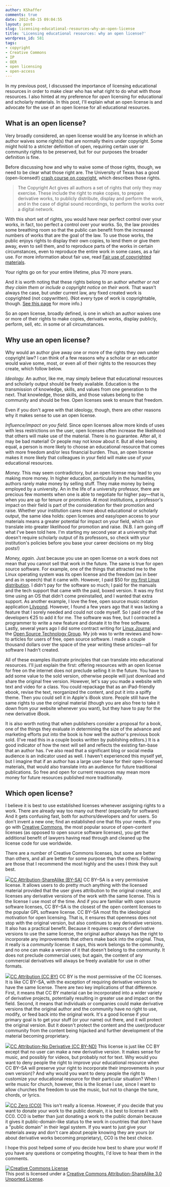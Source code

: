 ```yaml
---
author: KShaffer
comments: true
date: 2012-08-15 09:04:55
layout: post
slug: licensing-educational-resources-why-an-open-license
title: 'Licensing educational resources: why an open license?'
wordpress_id: 581
tags:
- copyright
- Creative Commons
- IP
- OER
- open licensing
- open-access
---
```


In my previous post, I discussed the importance of licensing educational resources in order to make clear who has what right to do what with those resources. I also hinted at my preference for _open_ licensing for educational and scholarly materials. In this post, I'll explain what an open license is and advocate for the use of an open license for all educational resources.



## What is an open license?



Very broadly considered, an open license would be any license in which an author waives some right(s) that are normally theirs under copyright. Some might hold to a stricter definition of open, requiring certain user or community rights to be preserved, but for our purposes the broader definition is fine.

Before discussing how and why to waive some of those rights, though, we need to be clear what those right are. The University of Texas has a good (open-licensed!) [crash course on copyright](http://copyright.lib.utexas.edu), which describes those rights.



> The Copyright Act gives all authors a set of rights that only they may exercise. These include the right to make copies, to prepare derivative works, to publicly distribute, display and perform the work, and in the case of digital sound recordings, to perform the works over a digital network.

With this short set of rights, you would have near perfect control over your works, in fact, too perfect a control over your works. So, the law provides some breathing room so that the public can benefit from the increased numbers of works that are the goal of the law. To use those works, the public enjoys rights to display their own copies, to lend them or give them away, even to sell them, and to reproduce parts of the works in certain circumstances, even to reproduce the entire work in some cases, as a fair use. For more information about fair use, read [Fair use of copyrighted materials](http://copyright.lib.utexas.edu/copypol2.html).

Your rights go on for your entire lifetime, plus 70 more years.



And it is worth noting that these rights belong to an author _whether or not they claim them or include a copyright notice on their work._ That wasn't always the case, but under current law, any fixed created work is copyrighted (not copywritten). (Not every type of work is copyrightable, though. [See this page](http://copyright.lib.utexas.edu/whoowns.html#sort) for more info.)

So an open license, broadly defined, is one in which an author waives one or more of their rights to make copies, derivative works, display publicly, perform, sell, etc. in some or all circumstances.



## Why use an open license?



Why would an author give away one or more of the rights they own under copyright law? I can think of a few reasons why a scholar or an educator would waive some, most, or even all of their rights to the resources they create, which follow below.

_Ideology._ An author, like me, may simply believe that educational resources and scholarly output should be freely available. Education is the transmission of knowledge, skills, and values from one generation to the next. That knowledge, those skills, and those values belong to the community and should be free. Open licenses seek to ensure that freedom. 

Even if you don't agree with that ideology, though, there are other reasons why it makes sense to use an open license.

_Influence/impact on you field._ Since open licenses allow more kinds of uses with less restrictions on the user, open licenses often increase the likelihood that others will make use of the material. There is no guarantee. After all, it may be bad material! Or people may not know about it. But all else being equal, a person is more likely to choose an educational resource that comes with more freedom and/or less financial burden. Thus, an open license makes it more likely that colleagues in your field will make use of your educational resources.

_Money._ This may seem contradictory, but an open license may lead to you making more money. In higher education, particularly in the humanities, authors rarely make money by selling stuff. They make money by being employed by a university. An in the life of a university professor, there are precious few moments when one is able to negotiate for higher pay—that is, when you are up for tenure or promotion. At most institutions, a professor's impact on their field is part of the consideration for their promotion and raise. Whether your institution cares more about educational or scholarly output, the same idea holds: open licenses and easy/open access to your materials means a greater potential for impact on your field, which can translate into greater likelihood for promotion and raise. (N.B. I am going off what I've been told here. I'm starting my second year at a university that doesn't require scholarly output of its professors, so check with your institution's policies before you base your career decisions on my blog posts!)

_Money, again._ Just because you use an open license on a work does not mean that you cannot sell that work in the future. The same is true for open source software. For example, one of the things that attracted me to the Linux operating system was its open license and the freedom (as in beer and as in speech) that it came with. However, I paid $50 for [my first Linux distribution](http://www.opensuse.org/en/). I didn't pay for the software so much; I paid for the manuals and the tech support that came with the paid, boxed version. It was my first time using an OS that didn't come preinstalled, and I wanted that extra support. As another example, I love the free, open source music notation application [Lilypond](http://www.lilypond.org). However, I found a few years ago that it was lacking a feature that I sorely needed and could not code myself. So I paid one of the developers €25 to add it for me. The software was free, but I contracted a programmer to write a new feature and donate it to the free software. Lastly, several years ago I did some contract writing for [Linux Journal](http://www.linuxjournal.com/) and the [Open Source Technology Group](http://ostg.com). My job was to write reviews and how-to articles for users of free, open source software. I made a couple thousand dollars over the space of the year writing these articles—all for software I hadn't created.

All of these examples illustrate principles that can translate into educational resources. I'll just explain the first: offering resources with an open license for free on the internet does not preclude selling it in the future. You have to add some value to the sold version, otherwise people will just download and share the original free version. However, let's say you made a website with text and video for a class. You could repackage that as an iPad-friendly ebook, revise the text, reorganized the content, and put it into a spiffy theme. Then you could sell it in Apple's iBook store. People still have the same rights to use the original material (though you are also free to take it down from your website whenever you want), but they have to pay for the new derivative iBook.

It is also worth noting that when publishers consider a proposal for a book, one of the things they evaluate in determining the size of the advance and marketing efforts put into the book is how well the author's previous book sold. (I've read this in a couple books written by publishing editors.) It is a good indicator of how the next will sell and reflects the existing fan-base that an author has. I've also read that a significant blog or social media audience is an indicator used as well. I haven't experienced this myself yet, but I imagine that if an author has a large user-base for their open-licensed materials, that would also translate into an audience for future traditional publications. So free and open for current resources may mean more money for future resources published more traditionally.



## Which open license?



I believe it is best to use established licenses whenever assigning rights to a work. There are already way too many out there! (especially for software) And it gets confusing fast, both for authors/developers and for users. So don't invent a new one; find an established one that fits your needs. If you go with [Creative Commons](http://http://creativecommons.org), the most popular source of open-content licenses (as opposed to open source software licenses), you get the additional benefit of lawyers having read through and cleaned up the license code for use worldwide.

There are a number of Creative Commons licenses, but some are better than others, and all are better for some purpose than the others. Following are those that I recommend the most highly and the uses I think they suit best.

![](http://i.creativecommons.org/l/by-sa/3.0/88x31.png)[CC Attribution-ShareAlike (BY-SA)](http://creativecommons.org/licenses/by-sa/3.0)
CC BY–SA is a very permissive license. It allows users to do pretty much anything with the licensed material provided that the user gives attribution to the original creator, and licenses any derivative versions of the work with the same license. This is the license I use most of the time. And if you are familiar with open source software licenses, CC BY–SA is the closest of the open content licenses to the popular GPL software license. CC BY–SA most fits the ideological motivation for open licensing. That is, it ensures that openness does not stop with the original version, but also continues to any derivative versions. It also has a practical benefit. Because it requires creators of derivative versions to use the same license, the original author always has the right to incorporate any improvements that others make back into the original. Thus, it really is a _community_ license: it says, this work belongs to the community, and no one can make a version of it that doesn't belong to the community. It does not preclude commercial uses; but again, the content of any commercial derivatives will always be freely available for use in other formats.

![](http://i.creativecommons.org/l/by/3.0/88x31.png)[CC Attribution (CC BY)](http://creativecommons.org/licenses/by/3.0)
CC BY is the most permissive of the CC licenses. It is like CC BY–SA, with the exception of requiring derivative versions to have the same license. There are two key implications of that difference. First, it means that CC BY material can be incorporated into a wider variety of derivative projects, potentially resulting in greater use and impact on the field. Second, it means that individuals or companies could make derivative versions that the original author and the community have no right to use, modify, or feed back into the original work. It's a good license if your primary goal is to get your stuff (or your name) out there, and it will protect the original version. But it doesn't protect the content and the user/producer community from the content being hijacked and further development of the material becoming proprietary.

![](http://i.creativecommons.org/l/by-nd/3.0/88x31.png)[CC Attribution-No Derivative (CC BY-ND)](http://creativecommons.org/licenses/by-nd/3.0)
This license is just like CC BY except that no user can make a new derivative version. It makes sense for music, and possibly for videos, but probably not for text. Why would you want to deny people the right to improve your educational resource when CC BY–SA will preserve your right to incorporate their improvements in your own version)? And why would you want to deny people the right to customize your educational resource for their particular situation? When I write music for church, however, this is the license I use, since I want to allow churches the freedom to use the music, but not to change the tune, chords, or lyrics.

![](http://i.creativecommons.org/p/zero/1.0/88x31.png)[CC Zero (CC0)](http://creativecommons.org/choose/zero/)
This isn't really a license. However, if you decide that you want to donate your work to the public domain, it is best to license it with CC0. CC0 is better than just donating a work to the public domain because it gives it public-domain-like status to the work in countries that don't have a "public domain" in their legal system. If you want to just give your materials away and don't care about people knowing they are yours (or about derivative works becoming proprietary), CC0 is the best choice.

I hope this post helped some of you decide how best to share your work! If you have any questions or competing thoughts, I'd love to hear them in the comments.

[![Creative Commons License](http://i.creativecommons.org/l/by-sa/3.0/88x31.png)](http://creativecommons.org/licenses/by-sa/3.0/)  
This post is licensed under a [Creative Commons Attribution-ShareAlike 3.0 Unported License](http://creativecommons.org/licenses/by-sa/3.0/).
